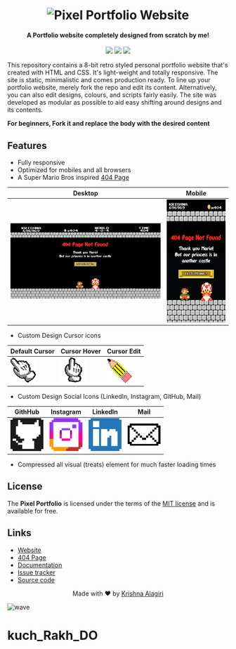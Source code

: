 <h1 align="center">
  <br>
  <img src="http://cdn.thekrishna.in/img/common/pixel_1.png" alt="Pixel Portfolio Website" width="800">
  <br>
</h1>

<h4 align="center">A Portfolio website completely designed from scratch by me!</h4>

<p align="center">
  <a href="#"><img src="https://img.shields.io/badge/Lang-html%20%7C%20css-lightgrey.svg"></a>
  <a href="https://thekrishna.in/v1"><img src="https://img.shields.io/website/http/thekrishna.in.svg"></a>
  <a href="/LICENSE.md"><img src="https://img.shields.io/github/license/bearlike/Pixel-Portfolio-Webite.svg?color=blue"></a>
</p>


This repository contains a 8-bit retro styled personal portfolio website that's created with HTML and CSS. It's light-weight and totally responsive. The site is static, minimalistic and comes production ready. To line up your portfolio website, merely fork the repo and edit its content. Alternatively,  you can also edit designs, colours, and scripts fairly easily. The site was developed as modular as possible to aid easy shifting around designs and its contents.

**For beginners, Fork it and replace the body with the desired content**

## Features

-   Fully responsive
-   Optimized for mobiles and all browsers
-   A Super Mario Bros inspired [404 Page](http://thekrishna.in/notfound.html)

| Desktop       | Mobile |
| ------------- | ----------- |
| <img src="docs/404-desktop.png"  width=420px > | <img src="docs/404-mobile.png" height=280px> |

-   Custom Design Cursor icons

| Default Cursor       | Cursor Hover      | Cursor Edit       |
| ------------- | ----------- | ------------- |
| <img src="assets/img/cursor/cursor.png">   | <img src="assets/img/cursor/cursor-click.png" > |  <img src="assets/img/cursor/cursor-edit.png"> |

-   Custom Design Social Icons (LinkedIn, Instagram, GitHub, Mail)

| GithHub       | Instagram      | LinkedIn       | Mail       |
| ------------- | ----------- | ------------- | ----------- |
| <img src="assets/img/icons/GitHub.png" height=75px>   | <img src="assets/img/icons/Instagram.png" height=75px> |  <img src="assets/img/icons/LinkedIn.png" height=75px> | <img src="assets/img/icons/Mail.png" height=75px> |

-   Compressed all visual (treats) element for much faster loading times


## License

The **Pixel Portfolio** is licensed under the terms of the [MIT license](LICENSE) and is available for free.

## Links

-   [Website](https://thekrishna.in/v1/index.html)
-   [404 Page](https://thekrishna.in/notfound.html)
-   [Documentation](https://github.com/bearlike/Pixel-Portfolio-Webite/blob/master/docs/documentation.md)
-   [Issue tracker](https://github.com/bearlike/Pixel-Portfolio-Webite/issues)
-   [Source code](https://github.com/bearlike/Pixel-Portfolio-Webite)


<p align="center">
  Made with ❤️ by <a href="https://github.com/bearlike">Krishna Alagiri</a>
</p>

![wave](http://cdn.thekrishna.in/img/common/border.png)

# kuch_Rakh_DO
